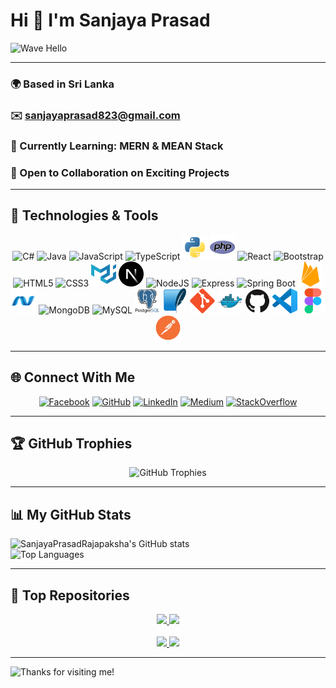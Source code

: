 # Hi 👋 I'm Sanjaya Prasad

<img src="https://user-images.githubusercontent.com/18350557/176309783-0785949b-9127-417c-8b55-ab5a4333674e.gif" width="60" alt="Wave Hello"/>

---

### 🌍 Based in Sri Lanka  
### ✉️ [sanjayaprasad823@gmail.com](mailto:sanjayaprasad823@gmail.com)  
### 🧠 Currently Learning: MERN & MEAN Stack  
### 🤝 Open to Collaboration on Exciting Projects

---

## 🚀 Technologies & Tools

<p align="center">
  <!-- Languages -->
  <img src="https://raw.githubusercontent.com/danielcranney/readme-generator/main/public/icons/skills/csharp-colored.svg" width="40" alt="C#" />
  <img src="https://raw.githubusercontent.com/danielcranney/readme-generator/main/public/icons/skills/java-colored.svg" width="40" alt="Java" />
  <img src="https://raw.githubusercontent.com/danielcranney/readme-generator/main/public/icons/skills/javascript-colored.svg" width="40" alt="JavaScript" />
  <img src="https://raw.githubusercontent.com/danielcranney/readme-generator/main/public/icons/skills/typescript-colored.svg" width="40" alt="TypeScript" />
  <img src="https://raw.githubusercontent.com/devicons/devicon/master/icons/python/python-original.svg" width="40" alt="Python" />
  <img src="https://raw.githubusercontent.com/devicons/devicon/master/icons/php/php-original.svg" width="40" alt="PHP" />
  <!-- Frontend -->
  <img src="https://raw.githubusercontent.com/danielcranney/readme-generator/main/public/icons/skills/react-colored.svg" width="40" alt="React" />
  <img src="https://raw.githubusercontent.com/danielcranney/readme-generator/main/public/icons/skills/bootstrap-colored.svg" width="40" alt="Bootstrap" />
  <img src="https://raw.githubusercontent.com/danielcranney/readme-generator/main/public/icons/skills/html5-colored.svg" width="40" alt="HTML5" />
  <img src="https://raw.githubusercontent.com/danielcranney/readme-generator/main/public/icons/skills/css3-colored.svg" width="40" alt="CSS3" />
  <img src="https://raw.githubusercontent.com/devicons/devicon/master/icons/materialui/materialui-original.svg" width="40" alt="Material UI" />
  <img src="https://raw.githubusercontent.com/devicons/devicon/master/icons/nextjs/nextjs-original.svg" width="40" alt="Next.js" />
  <!-- Backend -->
  <img src="https://raw.githubusercontent.com/danielcranney/readme-generator/main/public/icons/skills/nodejs-colored.svg" width="40" alt="NodeJS" />
  <img src="https://raw.githubusercontent.com/danielcranney/readme-generator/main/public/icons/skills/express-colored.svg" width="40" alt="Express" />
  <img src="https://www.vectorlogo.zone/logos/springio/springio-icon.svg" width="40" alt="Spring Boot" />
  <img src="https://raw.githubusercontent.com/devicons/devicon/master/icons/firebase/firebase-plain.svg" width="40" alt="Firebase" />
  <img src="https://raw.githubusercontent.com/devicons/devicon/master/icons/dot-net/dot-net-original.svg" width="40" alt=".NET" />
  <!-- Databases -->
  <img src="https://raw.githubusercontent.com/danielcranney/readme-generator/main/public/icons/skills/mongodb-colored.svg" width="40" alt="MongoDB" />
  <img src="https://raw.githubusercontent.com/danielcranney/readme-generator/main/public/icons/skills/mysql-colored.svg" width="40" alt="MySQL" />
  <img src="https://raw.githubusercontent.com/devicons/devicon/master/icons/postgresql/postgresql-original-wordmark.svg" width="40" alt="PostgreSQL" />
  <img src="https://raw.githubusercontent.com/devicons/devicon/master/icons/sqlite/sqlite-original.svg" width="40" alt="SQLite" />
  <!-- DevOps & Tools -->
  <img src="https://raw.githubusercontent.com/devicons/devicon/master/icons/git/git-original.svg" width="40" alt="Git" />
  <img src="https://raw.githubusercontent.com/devicons/devicon/master/icons/docker/docker-original.svg" width="40" alt="Docker" />
  <img src="https://raw.githubusercontent.com/devicons/devicon/master/icons/github/github-original.svg" width="40" alt="GitHub" />
  <img src="https://raw.githubusercontent.com/devicons/devicon/master/icons/vscode/vscode-original.svg" width="40" alt="VSCode" />
  <img src="https://raw.githubusercontent.com/devicons/devicon/master/icons/figma/figma-original.svg" width="40" alt="Figma" />
  <img src="https://raw.githubusercontent.com/devicons/devicon/master/icons/postman/postman-original.svg" width="40" alt="Postman" />
</p>

---

## 🌐 Connect With Me

<p align="center">
  <a href="https://www.facebook.com/sanjayaprasad" target="_blank"><img src="https://raw.githubusercontent.com/danielcranney/readme-generator/main/public/icons/socials/facebook.svg" width="32" alt="Facebook"/></a>
  <a href="https://github.com/SanjayaPrasadRajapaksha" target="_blank"><img src="https://raw.githubusercontent.com/danielcranney/readme-generator/main/public/icons/socials/github.svg" width="32" alt="GitHub"/></a>
  <a href="https://www.linkedin.com/in/sanjaya-prasad-39181a241" target="_blank"><img src="https://raw.githubusercontent.com/danielcranney/readme-generator/main/public/icons/socials/linkedin.svg" width="32" alt="LinkedIn"/></a>
  <a href="http://www.medium.com/@sanjayaprasad823" target="_blank"><img src="https://raw.githubusercontent.com/danielcranney/readme-generator/main/public/icons/socials/medium.svg" width="32" alt="Medium"/></a>
  <a href="https://www.stackoverflow.com/users/24546281/sanjaya-prasad" target="_blank"><img src="https://raw.githubusercontent.com/danielcranney/readme-generator/main/public/icons/socials/stackoverflow.svg" width="32" alt="StackOverflow"/></a>
</p>

---

## 🏆 GitHub Trophies

<p align="center">
  <img src="https://github-profile-trophy.vercel.app/?username=SanjayaPrasadRajapaksha&theme=radical&no-frame=false&no-bg=false&margin-w=4" alt="GitHub Trophies"/>
</p>

---

## 📊 My GitHub Stats

<p align="left">
  <img src="https://github-readme-stats.vercel.app/api?username=SanjayaPrasadRajapaksha&show_icons=true&hide=&count_private=true&title_color=22c55e&text_color=3382ed&icon_color=a855f7&bg_color=000000&hide_border=true" alt="SanjayaPrasadRajapaksha's GitHub stats" />
  <br/>
  <img src="https://github-readme-stats.vercel.app/api/top-langs/?username=SanjayaPrasadRajapaksha&langs_count=10&title_color=22c55e&text_color=3382ed&icon_color=a855f7&bg_color=000000&hide_border=true&locale=en&custom_title=Top%20Languages" alt="Top Languages" />
</p>

---

## 📂 Top Repositories

<div align="center">
  <a href="https://github.com/SanjayaPrasadRajapaksha/Point_Of_Sale_System-SpringBoot-React">
    <img width="45%" src="https://github-readme-stats.vercel.app/api/pin/?username=SanjayaPrasadRajapaksha&repo=Point_Of_Sale_System-SpringBoot-React&title_color=22c55e&text_color=3382ed&icon_color=a855f7&bg_color=000000&hide_border=true&locale=en" />
  </a>
  <a href="https://github.com/SanjayaPrasadRajapaksha/Book-Store-App-MERN">
    <img width="45%" src="https://github-readme-stats.vercel.app/api/pin/?username=SanjayaPrasadRajapaksha&repo=Book-Store-App-MERN&title_color=22c55e&text_color=3382ed&icon_color=a855f7&bg_color=000000&hide_border=true&locale=en" />
  </a>
</div>
<br>
<div align="center">
  <a href="https://github.com/SanjayaPrasadRajapaksha/Hotel_Managemen_System-OOP-Layered">
    <img width="45%" src="https://github-readme-stats.vercel.app/api/pin/?username=SanjayaPrasadRajapaksha&repo=Hotel_Managemen_System-OOP-Layered&title_color=22c55e&text_color=3382ed&icon_color=a855f7&bg_color=000000&hide_border=true&locale=en" />
  </a>
  <a href="https://github.com/SanjayaPrasadRajapaksha/Chat-App-MERN">
    <img width="45%" src="https://github-readme-stats.vercel.app/api/pin/?username=SanjayaPrasadRajapaksha&repo=Chat-App-MERN&title_color=22c55e&text_color=3382ed&icon_color=a855f7&bg_color=000000&hide_border=true&locale=en" />
  </a>
</div>

---

<!-- Proudly created with GPRM ( https://gprm.itsvg.in ) -->

<img height="120" width="100%" src="https://raw.githubusercontent.com/BrunnerLivio/brunnerlivio/master/images/marquee.svg" alt="Thanks for visiting me!" />

